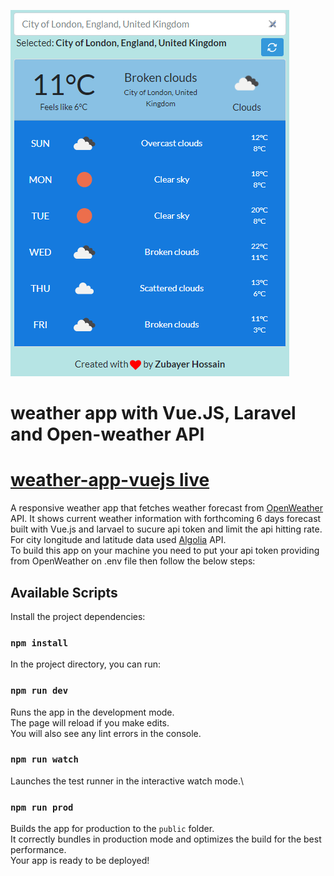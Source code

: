 ![sample-image](https://raw.githubusercontent.com/Zubayer94/weather-app-vuejs/main/public/img/sample.PNG)

# weather app with Vue.JS, Laravel and Open-weather API

# [weather-app-vuejs live](https://temperature-vue.herokuapp.com/)

A responsive weather app that fetches weather forecast from [OpenWeather](https://openweathermap.org/) API. It shows current weather information with forthcoming 6 days forecast built with Vue.js and larvael to sucure api token and limit the api hitting rate. For city longitude and latitude data used [Algolia](https://www.algolia.com/) API.\
To build this app on your machine you need to put your api token providing from OpenWeather on .env file then follow the below steps:

## Available Scripts

Install the project dependencies:

### `npm install`

In the project directory, you can run:

### `npm run dev`

Runs the app in the development mode.\
The page will reload if you make edits.\
You will also see any lint errors in the console.

### `npm run watch`

Launches the test runner in the interactive watch mode.\

### `npm run prod`

Builds the app for production to the `public` folder.\
It correctly bundles in production mode and optimizes the build for the best performance.\
Your app is ready to be deployed!
